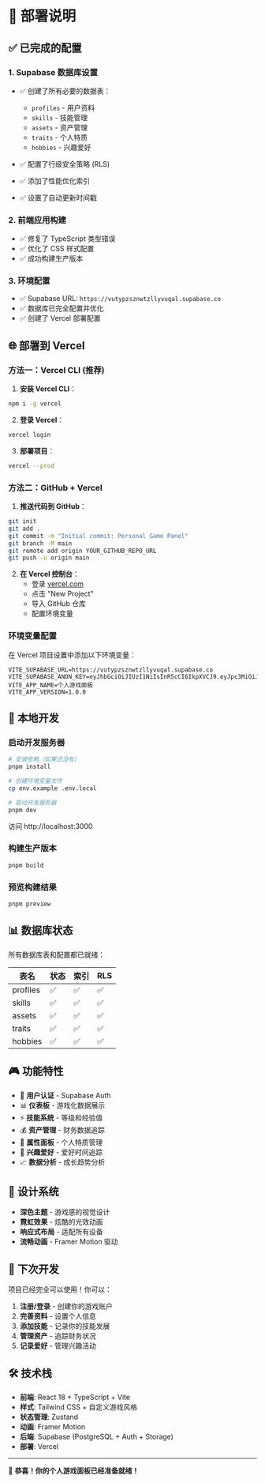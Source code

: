 # 🚀 部署说明

## ✅ 已完成的配置

### 1. Supabase 数据库设置
- ✅ 创建了所有必要的数据表：
  - `profiles` - 用户资料
  - `skills` - 技能管理
  - `assets` - 资产管理
  - `traits` - 个人特质
  - `hobbies` - 兴趣爱好

- ✅ 配置了行级安全策略 (RLS)
- ✅ 添加了性能优化索引
- ✅ 设置了自动更新时间戳

### 2. 前端应用构建
- ✅ 修复了 TypeScript 类型错误
- ✅ 优化了 CSS 样式配置
- ✅ 成功构建生产版本

### 3. 环境配置
- ✅ Supabase URL: `https://vutypzsznwtzllyvuqal.supabase.co`
- ✅ 数据库已完全配置并优化
- ✅ 创建了 Vercel 部署配置

## 🌐 部署到 Vercel

### 方法一：Vercel CLI (推荐)

1. **安装 Vercel CLI**：
```bash
npm i -g vercel
```

2. **登录 Vercel**：
```bash
vercel login
```

3. **部署项目**：
```bash
vercel --prod
```

### 方法二：GitHub + Vercel

1. **推送代码到 GitHub**：
```bash
git init
git add .
git commit -m "Initial commit: Personal Game Panel"
git branch -M main
git remote add origin YOUR_GITHUB_REPO_URL
git push -u origin main
```

2. **在 Vercel 控制台**：
   - 登录 [vercel.com](https://vercel.com)
   - 点击 "New Project"
   - 导入 GitHub 仓库
   - 配置环境变量

### 环境变量配置

在 Vercel 项目设置中添加以下环境变量：

```
VITE_SUPABASE_URL=https://vutypzsznwtzllyvuqal.supabase.co
VITE_SUPABASE_ANON_KEY=eyJhbGciOiJIUzI1NiIsInR5cCI6IkpXVCJ9.eyJpc3MiOiJzdXBhYmFzZSIsInJlZiI6InZ1dHlwenN6bnd0emxseXZ1cWFsIiwicm9sZSI6ImFub24iLCJpYXQiOjE3NTgyNDg4NjEsImV4cCI6MjA3MzgyNDg2MX0.BR3DHqIGmb7N5jVW4a9IqlYeJhkZxIMu197yxUAyY6g
VITE_APP_NAME=个人游戏面板
VITE_APP_VERSION=1.0.0
```

## 🔧 本地开发

### 启动开发服务器
```bash
# 安装依赖（如果还没有）
pnpm install

# 创建环境变量文件
cp env.example .env.local

# 启动开发服务器
pnpm dev
```

访问 http://localhost:3000

### 构建生产版本
```bash
pnpm build
```

### 预览构建结果
```bash
pnpm preview
```

## 📊 数据库状态

所有数据库表和配置都已就绪：

| 表名 | 状态 | 索引 | RLS |
|------|------|------|-----|
| profiles | ✅ | ✅ | ✅ |
| skills | ✅ | ✅ | ✅ |
| assets | ✅ | ✅ | ✅ |
| traits | ✅ | ✅ | ✅ |
| hobbies | ✅ | ✅ | ✅ |

## 🎮 功能特性

- 🔐 **用户认证** - Supabase Auth
- 📊 **仪表板** - 游戏化数据展示
- ⚡ **技能系统** - 等级和经验值
- 💰 **资产管理** - 财务数据追踪
- 💪 **属性面板** - 个人特质管理
- 🎯 **兴趣爱好** - 爱好时间追踪
- 📈 **数据分析** - 成长趋势分析

## 🎨 设计系统

- **深色主题** - 游戏感的视觉设计
- **霓虹效果** - 炫酷的光效动画
- **响应式布局** - 适配所有设备
- **流畅动画** - Framer Motion 驱动

## 📝 下次开发

项目已经完全可以使用！你可以：

1. **注册/登录** - 创建你的游戏账户
2. **完善资料** - 设置个人信息
3. **添加技能** - 记录你的技能发展
4. **管理资产** - 追踪财务状况
5. **记录爱好** - 管理兴趣活动

## 🛠️ 技术栈

- **前端**: React 18 + TypeScript + Vite
- **样式**: Tailwind CSS + 自定义游戏风格
- **状态管理**: Zustand
- **动画**: Framer Motion
- **后端**: Supabase (PostgreSQL + Auth + Storage)
- **部署**: Vercel

---

🎉 **恭喜！你的个人游戏面板已经准备就绪！**

